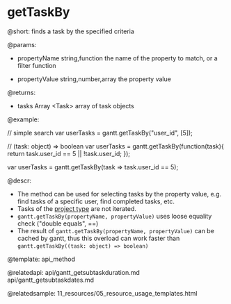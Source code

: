 getTaskBy
=============

@short:
	finds a task by the specified criteria

@params:
- propertyName			string,function			the name of the property to match, or a filter function
* propertyValue			string,number,array		the property value

@returns:
- tasks			Array &lt;Task&gt;		array of task objects

@example:

// simple search
var userTasks = gantt.getTaskBy("user_id", [5]);

// (task: object) => boolean
var userTasks = gantt.getTaskBy(function(task){
   return task.user_id == 5 || !task.user_id;
});

var userTasks = gantt.getTaskBy(task => task.user_id == 5);


@descr:

- The method can be used for selecting tasks by the property value, e.g. find tasks of a specific user, find completed tasks, etc.
- Tasks of the [project type](api/gantt_types_config.md) are not iterated.
- `gantt.getTaskBy(propertyName, propertyValue)` uses loose equality check ("double equals", ==)
- The result of `gantt.getTaskBy(propertyName, propertyValue)` can be cached by gantt, thus this overload can work faster than `gantt.getTaskBy((task: object) => boolean)`



@template:	api_method

@relatedapi:
api/gantt_getsubtaskduration.md
api/gantt_getsubtaskdates.md

@relatedsample:
	11_resources/05_resource_usage_templates.html